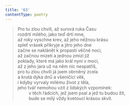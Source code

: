 ```yaml
---
title: '63'
contentType: poetry
---
```


<section>

> Pro tu zlou chvíli, až surová ruka Času  
> rozdrtí milého, jako teď drtí mne,  
> až roky vyschne krev, až jeho něžnou krásu  
> spleť vrásek přikryje a jitro jeho dne  
> začne se naklánět k propasti věčné noci,  
> až začnou mizeti a jednou zmizí již  
> poklady, které má jako král nyní v moci,  
> až z jeho jara už na něm nic nespatříš,  
> pro tu zlou chvíli já jsem obrněný zcela  
> a krutá dýka dnů a všeničící věk,  
> i kdyby vyrvaly milému život z těla,  
> jeho tvář nemohou vzít z lidských vzpomínek:  
>          v těch řádcích, jež jsem psal a jež tu budou žít,  
>          bude se milý vždy kvetoucí krásou skvít.

</section>
